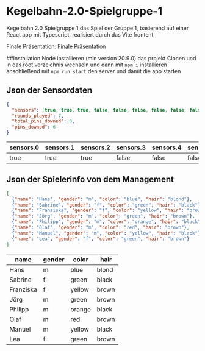 # Kegelbahn-2.0-Spielgruppe-1
Kegelbahn 2.0 Spielgruppe 1 das Spiel der Gruppe 1, basierend auf einer React app mit Typescript, realisiert durch das Vite frontent

Finale Präsentation: [Finale Präsentation](Kegelbahn2.0.pdf)

##Installation
Node installieren (min version 20.9.0)
das projekt Clonen und in das root verzeichnis wechseln und dann mit `npm i` installieren
anschließend mit `npm run start` den server und damit die app starten

## Json der Sensordaten
```json
{
  "sensors": [true, true, true, false, false, false, false, false, false],
  "rounds_played": 7,
  "total_pins_downed": 0,
  "pins_downed": 6
}
```
| sensors.0 | sensors.1 | sensors.2 | sensors.3 | sensors.4 | sensors.5 | sensors.6 | sensors.7 | sensors.8 | rounds_played | total_pins_downed | pins_downed |
| --------- | --------- | --------- | --------- | --------- | --------- | --------- | --------- | --------- | ------------- | ----------------- | ----------- |
| true      | true      | true      | false     | false     | false     | false     | false     | false     | 7             | 0                 | 6           |

## Json der Spielerinfo von dem Management
```json
[
  {"name": "Hans", "gender": "m", "color": "blue", "hair": "blond"},
  {"name": "Sabrine", "gender": "f", "color": "green", "hair": "black"},
  {"name": "Franziska", "gender": "f", "color": "yellow", "hair": "brown"},
  {"name": "Jörg", "gender": "m", "color": "green", "hair": "brown"},
  {"name": "Philipp", "gender": "m", "color": "orange", "hair": "black"},
  {"name": "Olaf", "gender": "m", "color": "red", "hair": "brown"},
  {"name": "Manuel", "gender": "m", "color": "yellow", "hair": "black"},
  {"name": "Lea", "gender": "f", "color": "green", "hair": "brown"}
]
```
| name      | gender | color  | hair  |
| --------- | ------ | ------ | ----- |
| Hans      | m      | blue   | blond |
| Sabrine   | f      | green  | black |
| Franziska | f      | yellow | brown |
| Jörg      | m      | green  | brown |
| Philipp   | m      | orange | black |
| Olaf      | m      | red    | brown |
| Manuel    | m      | yellow | black |
| Lea       | f      | green  | brown |
